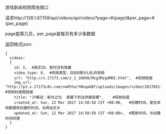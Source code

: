 游戏新闻视频爬虫接口

请求http://128.1.67.159/api/videos/api/videos?page=#{page}&per_page=#{per_page}

page是第几页，per_page是每页有多少条数据

返回格式json:
```
{
  videos:
  {
    id: 5,  #真实ID，暂时没有隐藏
    video_type: 0,  #视频类型，目前0表示LOL的视频
    url: "http://v.17173.com/z_1_10898/Mzg3Mzg4MDI.html",  #视频链接
    img_url: "http://p3.v.17173cdn.com/vw0tha/YWxqaGBf/uploads/images/video/20170311/38738802_1.jpg",  #视频封面图链接
    title: "JY解说：新月之光  夜幕下的法师黛安娜",    #视频标题
    created_at: Sun, 12 Mar 2017 14:50:58 CST +08:00,   #创建时间，是在本地数据库创建的时间，与网站无关
    updated_at: Sun, 12 Mar 2017 14:50:58 CST +08:00>,  #更新时间，与创建时间同理
  }
}
```
